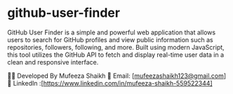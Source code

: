 # github-user-finder

GitHub User Finder is a simple and powerful web application that allows users to search for GitHub profiles and view public information such as repositories, followers, following, and more. Built using modern JavaScript, this tool utilizes the GitHub API to fetch and display real-time user data in a clean and responsive interface.
  
🧑‍💻 Developed By
     Mufeeza Shaikh
  📧 Email: [mufeezashaikh123@gmail.com]
  📱 LinkedIn :[https://www.linkedin.com/in/mufeeza-shaikh-559522344]
